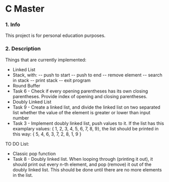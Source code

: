 # C Master
### 1. Info
This project is for personal education purposes.


### 2. Description
Things that are currently implemented:
 - Linked List
 - Stack, with:
 -- push to start
 -- push to end
 -- remove element
 -- search in stack
 -- print stack
 -- exit program
 - Round Buffer
 - Task 6 - Check if every opening parentheses has its own closing parentheses. Provide index of opening and closing parentheses.
 - Doubly Linked List
 - Task 9 - Create a linked list, and divide the linked list on two separated list whether the value of the element is greater or lower than input number
 - Task 3 - Implement doubly linked list, push values to it. If the list has this examplary values: { 1, 2, 3, 4, 5, 6, 7, 8, 9}, the list should be printed in this way: { 5, 4, 6, 3, 7, 2, 8, 1, 9 }
 
TO DO List:
  - Classic pop function
  - Task 8 - Doubly linked list. When looping through (printing it out), it should print out every n-th element, and pop (remove) it out of the doubly linked list. This should be done until there are no more elements in the list.

